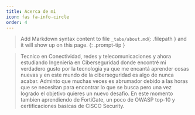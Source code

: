 ```yaml
---
title: Acerca de mi
icon: fas fa-info-circle
order: 4
---
```


> Add Markdown syntax content to file `_tabs/about.md`{: .filepath } and it will show up on this page.
{: .prompt-tip }


> Tecnico en Conectividad, redes y telecomunicaciones y ahora estudiando Ingenieria en Ciberseguridad donde encontré mi verdadero gusto por la tecnologia ya que me encantá aprender cosas nuevas y en este mundo de la ciberseguridad es algo de nunca acabar. Adminto que muchas veces es abrumador debido a las horas que se necesitan para encontrar lo que se busca pero una vez logrado el objetivo quieres un nuevo desafio.
En este momento tambien aprendiendo de FortiGate, un poco de OWASP top-10 y certificaciones basicas de CISCO Security.


